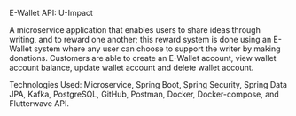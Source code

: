 E-Wallet API: U-Impact

A microservice application that enables users to share ideas through writing, and to reward one another; this reward system is done using an  E-Wallet system where any user can choose to support the writer by making donations. Customers are able to create an E-Wallet account, view wallet account balance, update wallet account and delete wallet account.

Technologies Used: Microservice, Spring Boot, Spring Security, Spring Data JPA, Kafka, PostgreSQL, GitHub, Postman, Docker, Docker-compose, and Flutterwave API. 

